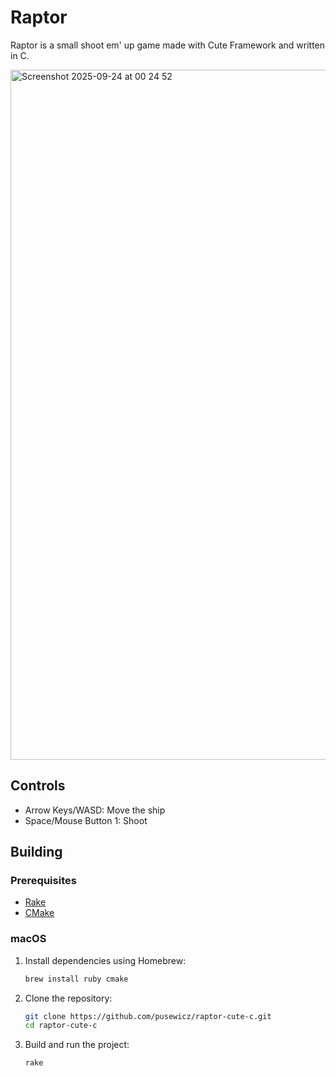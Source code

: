 # Raptor

Raptor is a small shoot em' up game made with Cute Framework and written in C.

<img width="652" height="1104" alt="Screenshot 2025-09-24 at 00 24 52" src="https://github.com/user-attachments/assets/5a00f416-9c09-4ca1-a157-9b59b961545d" />

## Controls

- Arrow Keys/WASD: Move the ship
- Space/Mouse Button 1: Shoot

## Building

### Prerequisites

- [Rake](https://github.com/ruby/rake)
- [CMake](https://cmake.org/)

### macOS

1. Install dependencies using Homebrew:
   ```sh
   brew install ruby cmake
   ```
2. Clone the repository:
   ```sh
   git clone https://github.com/pusewicz/raptor-cute-c.git
   cd raptor-cute-c
   ```
3. Build and run the project:
   ```sh
   rake
   ```
